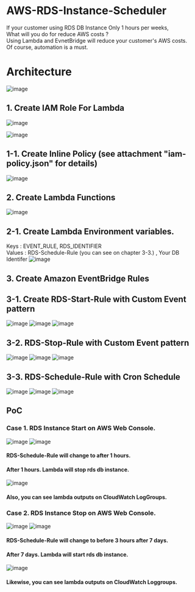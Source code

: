 # AWS-RDS-Instance-Scheduler
If your customer using RDS DB Instance Only 1 hours per weeks,<br>
What will you do for reduce AWS costs ? <br>
Using Lambda and EvnetBridge will reduce your customer's AWS costs. <br>
Of course, automation is a must.




# Architecture
![image](https://user-images.githubusercontent.com/43159901/166951503-89d1e272-dce9-4ede-b80c-37c4f19b8155.png)


## 1. Create IAM Role For Lambda

![image](https://user-images.githubusercontent.com/43159901/166937754-b8d99fa0-0c5b-495b-8c48-e85942199d84.png)

![image](https://user-images.githubusercontent.com/43159901/166937972-e32dd6cd-7011-4dab-8315-8462263d11bb.png)


## 1-1. Create Inline Policy (see attachment "iam-policy.json" for details)
![image](https://user-images.githubusercontent.com/43159901/166938518-814d9ee4-806a-4aab-9932-033b559c5b94.png)

## 2. Create Lambda Functions

![image](https://user-images.githubusercontent.com/43159901/166939646-3519482c-9cc2-41fc-b691-c177cd964d36.png)

## 2-1. Create Lambda Environment variables.

Keys : EVENT_RULE, RDS_IDENTIFIER	<br>
Values : RDS-Schedule-Rule (you can see on chapter 3-3.) , Your DB Identifer
![image](https://user-images.githubusercontent.com/43159901/166950866-86d01c1f-249d-4deb-a2e7-2acd78058e40.png)



## 3. Create Amazon EventBridge Rules

## 3-1. Create RDS-Start-Rule with Custom Event pattern

![image](https://user-images.githubusercontent.com/43159901/166941405-7781e7d3-de81-4ccd-8182-ebcdca5b29b1.png)
![image](https://user-images.githubusercontent.com/43159901/166942049-888df8ae-19c0-43d2-bacf-276a94dbf3d7.png)
![image](https://user-images.githubusercontent.com/43159901/166942442-9ab0d43c-bbcd-4e1b-ac2b-f891c5d4250a.png)

## 3-2. RDS-Stop-Rule with Custom Event pattern
![image](https://user-images.githubusercontent.com/43159901/166942601-b94077e6-ddbd-4b51-b557-3341676b7ad2.png)
![image](https://user-images.githubusercontent.com/43159901/166942375-e14292d3-da4f-419f-80ba-4189983397a2.png)
![image](https://user-images.githubusercontent.com/43159901/166942445-df16882c-5ac6-4a9b-abe4-62a0579f9c98.png)


## 3-3. RDS-Schedule-Rule  with Cron Schedule
![image](https://user-images.githubusercontent.com/43159901/166942699-6a92ccfa-df0d-45c9-bb69-d72a5a370b9e.png)
![image](https://user-images.githubusercontent.com/43159901/166942916-c4954d0d-9392-4491-bd8e-03da8e24af51.png)
![image](https://user-images.githubusercontent.com/43159901/166942957-c7c754b9-61c1-40f7-9252-0308344314ad.png)


## PoC 

### Case 1. RDS Instance Start on AWS Web Console.
![image](https://user-images.githubusercontent.com/43159901/166944689-4dccb7e3-9b04-4ba9-b61e-5b80784981d4.png)
![image](https://user-images.githubusercontent.com/43159901/166944940-360dc974-3f3b-473a-9e59-b1f7c89c9510.png)
#### RDS-Schedule-Rule will change to after 1 hours. 
#### After 1 hours. Lambda will stop rds db instance.
![image](https://user-images.githubusercontent.com/43159901/166945373-b0426915-dd22-44d0-9cbf-d6aafdc54a03.png)
#### Also, you can see lambda outputs on CloudWatch LogGroups.

### Case 2. RDS Instance Stop on AWS Web Console.
![image](https://user-images.githubusercontent.com/43159901/166946162-a6148fb5-9e2f-4402-ac71-f87e56fbafe6.png)
![image](https://user-images.githubusercontent.com/43159901/166946684-1b83b7b9-88f8-427b-a92c-35e63943d21b.png)
#### RDS-Schedule-Rule will change to before 3 hours after 7 days.
#### After 7 days. Lambda will start rds db instance.
![image](https://user-images.githubusercontent.com/43159901/166946848-d3b6d3aa-c266-41b5-8363-b4770919b26c.png)
#### Likewise, you can see lambda outputs on CloudWatch Loggroups.

